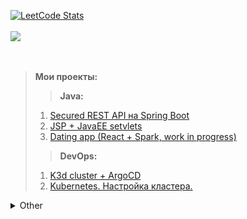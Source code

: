 <!--### Hi there 👋-->

<!--
**Tenagrim/Tenagrim** is a ✨ _special_ ✨ repository because its `README.md` (this file) appears on your GitHub profile.

Here are some ideas to get you started:

- 🔭 I’m currently working on ...
- 🌱 I’m currently learning ...
- 👯 I’m looking to collaborate on ...
- 🤔 I’m looking for help with ...
- 💬 Ask me about ...
- 📫 How to reach me: ...
- 😄 Pronouns: ...
- ⚡ Fun fact: ...
-->

<!-- ## Hi there 👋 , I'm [Dmitriy](https://github.com/Tenagrim) ##-->
<!--<br><br>-->
<!--[![gshona's 42 stats](https://badge42.herokuapp.com/api/stats/gshona?privacyEmail=true)](https://github.com/Tenagrim)-->
[![LeetCode Stats](https://leetcard.jacoblin.cool/Tenagrim?theme=dark&font=Share%20Tech)](https://leetcode.com/Tenagrim/)<br><br>
<a href="https://www.codewars.com/users/Tenagrim" title="Tenagrim stats">
    <img src="https://www.codewars.com/users/Tenagrim/badges/large">
</a><br><br><br>

> <b>Мои проекты:</b>
> > <b>Java:</b>
> 1. [Secured REST API на Spring Boot](https://github.com/Tenagrim/boot_book_market)
> 2. [JSP + JavaEE setvlets](https://github.com/pcatrina/FWA)
> 3. [Dating app (React + Spark, work in progress)](https://github.com/Tenagrim/another_matching_app)
> > <b>DevOps:</b>
> 1. [K3d cluster + ArgoCD](https://github.com/Tenagrim/Argo_cd_in_vagrant_example)
> 2. [Kubernetes. Настройка кластера.](https://github.com/Tenagrim/IntroductionToKubernetes)

<details>
<summary>Other</summary>

> > <b>C/C++:</b>
> 1. [HTTP сервер по стандарту RFC 7230-7235](https://github.com/Tenagrim/http_web_server)
> 2. [Библиотека стандартных шаблонов (STL)](https://github.com/Tenagrim/bit_of_stl)
> 3. [Базовый курс по С++](https://github.com/Tenagrim/introduction_to_cpp)
> 4. [Многопоточность. Задача об обедающих философах](https://github.com/Tenagrim/PhiloSimulation)
> 5. [Командная(терминальная) оболочка](https://github.com/Tenagrim/unix_shell)
> 6. [3D игра, технология Raycasting](https://github.com/Tenagrim/RayCasting_game)
> > <b>C#:</b>
> 1. [Game Of Life](https://github.com/Tenagrim/Conway-s_game_of_life)
> 2. [Визуализация алгоритмов на графах](https://github.com/Tenagrim/Discr_graph)
> 3. [Графический редактор](https://github.com/Tenagrim/SIMP)
> 4. ["Змейка", обучаемая генетическим алгоритмом](https://github.com/Tenagrim/Snake_intelligence)
> 5. [Введение в нейросети. Разделение точек на плоскости](https://github.com/Tenagrim/SimpleNN)

> > <b>Java simple:</b>
> 1. [Game Of Life](https://github.com/Tenagrim/GameOfLife)
> 1. ["Змейка" на карте высот](https://github.com/Tenagrim/hSnake)

</details>





